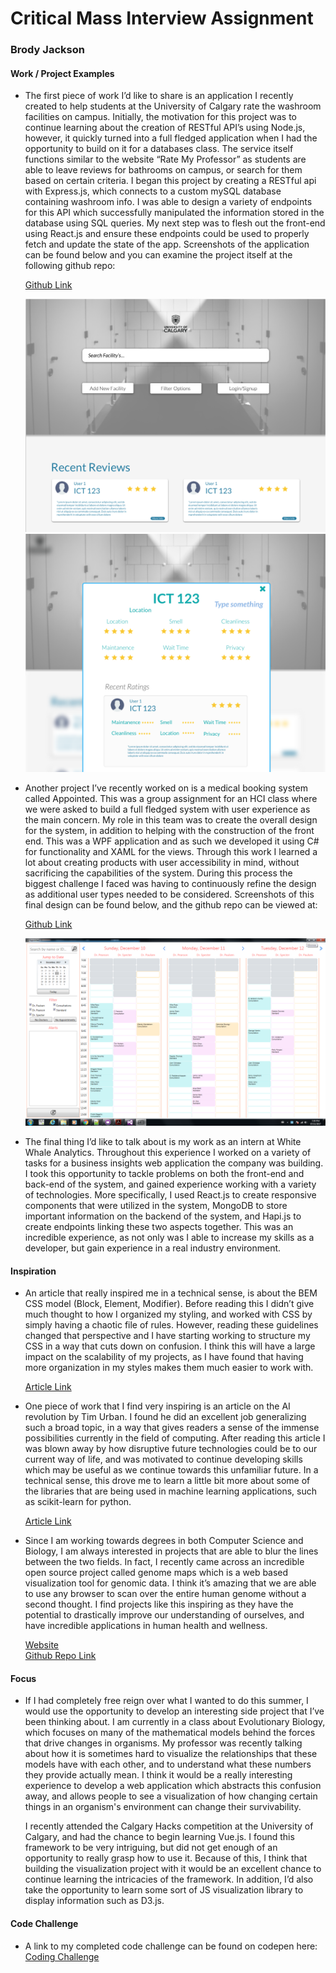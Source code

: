 #  Critical Mass Interview Assignment
### Brody Jackson

#### Work / Project Examples


* The first piece of work I’d like to share is an application I recently created to help students at the University of Calgary rate the washroom facilities on campus. Initially, the motivation for this project was to continue learning about the creation of RESTful API’s using Node.js, however, it quickly turned into a full fledged application when I had the opportunity to build on it for a databases class. The service itself functions similar to the website “Rate My Professor” as students are able to leave reviews for bathrooms on campus, or search for them based on certain criteria. I began this project by creating a RESTful api with Express.js, which connects to a custom mySQL database containing washroom info. I was able to design a variety of endpoints for this API which successfully manipulated the information stored in the database using SQL queries. My next step was to flesh out the front-end using React.js and ensure these endpoints could be used to properly fetch and update the state of the app. Screenshots of the application can be found below and you can examine the project itself at the following github repo:

  [Github Link](https://github.com/BrodyJackson/Appointed)
 
  ![alt text](Images/screenshot1.png)
  ![alt text](Images/screenshot2.png)
  
* Another project I’ve recently worked on is a medical booking system called Appointed. This was a group assignment for an HCI class where we were asked to build a full fledged system with user experience as the main concern. My role in this team was to create the overall design for the system, in addition to helping with the construction of the front end. This was a WPF application and as such we developed it using C# for functionality and XAML for the views. Through this work I learned a lot about creating products with user accessibility in mind, without sacrificing the capabilities of the system. During this process the biggest challenge I faced was having to continuously refine the design as additional user types needed to be considered. Screenshots of this final design can be found below, and the github repo can be viewed at:

  [Github Link](https://github.com/BrodyJackson/PeeOrFlee)
 
  ![alt text](Images/Appointed.png)
  
* The final thing I’d like to talk about is my work as an intern at White Whale Analytics. Throughout this experience I worked on a variety of tasks for a business insights web application the company was building. I took this opportunity to tackle problems on both the front-end and back-end of the system, and gained experience working with a variety of technologies. More specifically, I used React.js to create responsive components that were utilized in the system, MongoDB to store important information on the backend of the system, and Hapi.js to create endpoints linking these two aspects together. This was an incredible experience, as not only was I able to increase my skills as a developer, but gain experience in a real industry environment.


#### Inspiration


* An article that really inspired me in a technical sense, is about the BEM CSS model (Block, Element, Modifier). Before reading this I didn’t give much thought to how I organized my styling, and worked with CSS by simply having a chaotic file of rules. However, reading these guidelines changed that perspective and I have starting working to structure my CSS in a way that cuts down on confusion. I think this will have a large impact on the scalability of my projects, as I have found that having more organization in my styles makes them much easier to work with.

  [Article Link](http://getbem.com/introduction/)

* One piece of work that I find very inspiring is an article on the AI revolution by Tim Urban. I found he did an excellent job generalizing such a broad topic, in a way that gives readers a sense of the immense possibilities currently in the field of computing. After reading this article I was blown away by how disruptive future technologies could be to our current way of life, and was motivated to continue developing skills which may be useful as we continue towards this unfamiliar future. In a technical sense, this drove me to learn a little bit more about some of the libraries that are being used in machine learning applications, such as scikit-learn for python. 

  [Article Link](https://waitbutwhy.com/2015/01/artificial-intelligence-revolution-1.html )
 
* Since I am working towards degrees in both Computer Science and Biology, I am always interested in projects that are able to blur the lines between the two fields. In fact, I recently came across an incredible open source project called genome maps which is a web based visualization tool for genomic data. I think it’s amazing that we are able to use any browser to scan over the entire human genome without a second thought. I find projects like this inspiring as they have the potential to drastically improve our understanding of ourselves, and have incredible applications in human health and wellness.

  [Website](http://www.genomemaps.org/)  
  [Github Repo Link](https://github.com/opencb/genome-maps)
  

#### Focus


* If I had completely free reign over what I wanted to do this summer, I would use the opportunity to develop an interesting side project that I’ve been thinking about. I am currently in a class about Evolutionary Biology, which focuses on many of the mathematical models behind the forces that drive changes in organisms. My professor was recently talking about how it is sometimes hard to visualize the relationships that these models have with each other, and to understand what these numbers they provide actually mean. I think it would be a really interesting experience to develop a web application which abstracts this confusion away, and allows people to see a visualization of how changing certain things in an organism's environment can change their survivability. 

  I recently attended the Calgary Hacks competition at the University of Calgary, and had the chance to begin learning Vue.js. I found this framework to be very intriguing, but did not get enough of an opportunity to really grasp how to use it. Because of this, I think that building the visualization project with it would be an excellent chance to continue learning the intricacies of the framework. In addition, I’d also take the opportunity to learn some sort of JS visualization library to display information such as D3.js.


#### Code Challenge


* A link to my completed code challenge can be found on codepen here: [Coding Challenge](https://codepen.io/BrodyJackson/pen/rJdLBX) 


